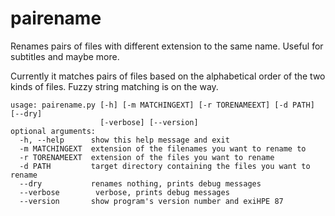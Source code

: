 pairename
==========

Renames pairs of files with different extension to the same name. Useful for subtitles and maybe more.

Currently it matches pairs of files based on the alphabetical order of the two kinds of files. Fuzzy string matching is on the way.

```
usage: pairename.py [-h] [-m MATCHINGEXT] [-r TORENAMEEXT] [-d PATH] [--dry]
                    [-verbose] [--version]
optional arguments:
  -h, --help      show this help message and exit
  -m MATCHINGEXT  extension of the filenames you want to rename to
  -r TORENAMEEXT  extension of the files you want to rename
  -d PATH         target directory containing the files you want to rename
  --dry           renames nothing, prints debug messages
  --verbose        verbose, prints debug messages
  --version       show program's version number and exiHPE 87
```
